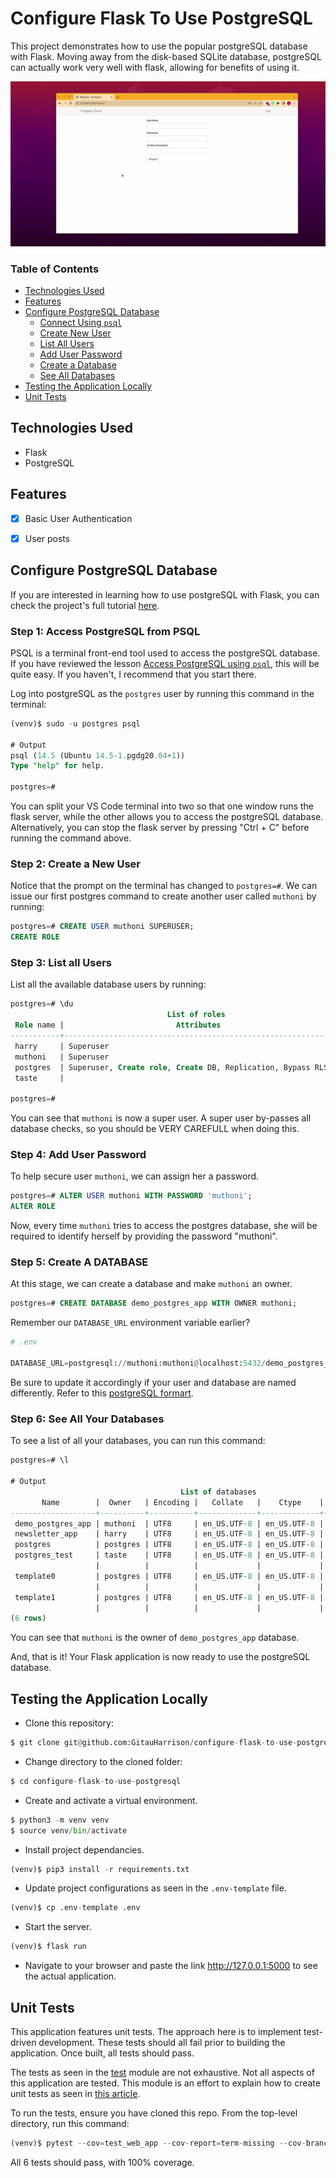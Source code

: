 # Configure Flask To Use PostgreSQL

This project demonstrates how to use the popular postgreSQL database with Flask. Moving away from the disk-based SQLite database, postgreSQL can actually work very well with flask, allowing for benefits of using it.

![Demo App](app/static/css/images/postgres_demo_app.gif)

### Table of Contents

 - [Technologies Used](#technologies-used)
 - [Features](#features)
 - [Configure PostgreSQL Database](#configure-postgresql-database)
   -  [Connect Using `psql`](#step-1-access-postgresql-from-psql)
   - [Create New User](#step-2-create-a-new-user)
   - [List All Users](#step-3-list-all-users)
   - [Add User Password](#step-4-add-user-password)
   - [Create a Database](#step-5-create-a-database)
   - [See All Databases](#step-6-see-all-your-databases)
 - [Testing the Application Locally](#testing-the-application-locally)
 - [Unit Tests](#unit-tests)

## Technologies Used

- Flask
- PostgreSQL

## Features

- [x] Basic User Authentication
- [x] User posts


## Configure PostgreSQL Database

If you are interested in learning how to use postgreSQL with Flask, you can check the project's full tutorial [here](https://github.com/GitauHarrison/notes/blob/master/databases/project_configure_postgres_in_flask.md).

### Step 1: Access PostgreSQL from PSQL

PSQL is a terminal front-end tool used to access the postgreSQL database. If you have reviewed the lesson [Access PostgreSQL using `psql`](https://github.com/GitauHarrison/notes/blob/master/databases/access_postgresql/psql.md), this will be quite easy. If you haven't, I recommend that you start there.

Log into postgreSQL as the `postgres` user by running this command in the terminal:

```sql
(venv)$ sudo -u postgres psql

# Output
psql (14.5 (Ubuntu 14.5-1.pgdg20.04+1))
Type "help" for help.

postgres=# 
```

You can split your VS Code terminal into two so that one window runs the flask server, while the other allows you to access the postgreSQL database. Alternatively, you can stop the flask server by pressing "Ctrl + C" before running the command above.

### Step 2: Create a New User

Notice that the prompt on the terminal has changed to `postgres=#`. We can issue our first postgres command to create another user called `muthoni` by running:

```sql
postgres=# CREATE USER muthoni SUPERUSER;
CREATE ROLE
```

### Step 3: List all Users

List all the available database users by running:

```sql
postgres=# \du
                                   List of roles
 Role name |                         Attributes                         | Member of 
-----------+------------------------------------------------------------+-----------
 harry     | Superuser                                                  | {}
 muthoni   | Superuser                                                  | {}
 postgres  | Superuser, Create role, Create DB, Replication, Bypass RLS | {}
 taste     |                                                            | {}

postgres=# 
```

You can see that `muthoni` is now a super user. A super user by-passes all database checks, so you should be VERY CAREFULL when doing this.


### Step 4: Add User Password

To help secure user `muthoni`, we can assign her a password. 

```sql
postgres=# ALTER USER muthoni WITH PASSWORD 'muthoni';
ALTER ROLE
```

Now, every time `muthoni` tries to access the postgres database, she will be required to identify herself by providing the password "muthoni".


### Step 5: Create A DATABASE

At this stage, we can create a database and make `muthoni` an owner.

```sql
postgres=# CREATE DATABASE demo_postgres_app WITH OWNER muthoni;
```

Remember our `DATABASE_URL` environment variable earlier?

```python
# .env

DATABASE_URL=postgresql://muthoni:muthoni@localhost:5432/demo_postgres_app
```

Be sure to update it accordingly if your user and database are named differently. Refer to this [postgreSQL formart](https://github.com/GitauHarrison/notes/blob/master/databases/project_configure_postgres_in_flask.md#step-6-postgresql-url-format).

### Step 6: See All Your Databases

To see a list of all your databases, you can run this command:

```sql
postgres=# \l

# Output
                                      List of databases
       Name        |  Owner   | Encoding |   Collate   |    Ctype    |   Access privileges   
-------------------+----------+----------+-------------+-------------+-----------------------
 demo_postgres_app | muthoni  | UTF8     | en_US.UTF-8 | en_US.UTF-8 | 
 newsletter_app    | harry    | UTF8     | en_US.UTF-8 | en_US.UTF-8 | 
 postgres          | postgres | UTF8     | en_US.UTF-8 | en_US.UTF-8 | 
 postgres_test     | taste    | UTF8     | en_US.UTF-8 | en_US.UTF-8 | =Tc/taste            +
                   |          |          |             |             | taste=CTc/taste
 template0         | postgres | UTF8     | en_US.UTF-8 | en_US.UTF-8 | =c/postgres          +
                   |          |          |             |             | postgres=CTc/postgres
 template1         | postgres | UTF8     | en_US.UTF-8 | en_US.UTF-8 | =c/postgres          +
                   |          |          |             |             | postgres=CTc/postgres
(6 rows)
```

You can see that `muthoni` is the owner of `demo_postgres_app` database.

And, that is it! Your Flask application is now ready to use the postgreSQL database. 


## Testing the Application Locally

- Clone this repository:

```python
$ git clone git@github.com:GitauHarrison/configure-flask-to-use-postgresql.git
```

- Change directory to the cloned folder:

```python
$ cd configure-flask-to-use-postgresql
```

- Create and activate a virtual environment.

```python
$ python3 -m venv venv
$ source venv/bin/activate
```

- Install project dependancies.

```python
(venv)$ pip3 install -r requirements.txt
```

- Update project configurations as seen in the `.env-template` file.

```python
(venv)$ cp .env-template .env
```

- Start the server.

```python
(venv)$ flask run
```

- Navigate to your browser and paste the link http://127.0.0.1:5000 to see the actual application.

## Unit Tests

This application features unit tests. The approach here is to implement test-driven development. These tests should all fail prior to building the application. Once built, all tests should pass. 

The tests as seen in the [test](test_web_app.py) module are not exhaustive. Not all aspects of this application are tested. This module is an effort to explain how to create unit tests as seen in [this article](https://github.com/GitauHarrison/notes/blob/master/unit_testing/unit_testing_in_flask.md). 

To run the tests, ensure you have cloned this repo. From the top-level directory, run this command:

```python
(venv)$ pytest --cov=test_web_app --cov-report=term-missing --cov-branch
```

All 6 tests should pass, with 100% coverage.